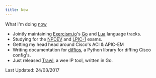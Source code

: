 ```yaml
---
title: Now
---
```


What I'm doing [now][ds]

- Jointly maintaining [Exercism.io](http://exercism.io/)'s [Go](https://github.com/robphoenix/xgo) and [Lua](https://github.com/exercism/xlua) language tracks.
- Studying for the [NPDEV](https://www.cisco.com/c/en/us/training-events/training-certifications/certifications/specialist/network-programmability/developer.html) and [LPIC-1](https://www.lpi.org/our-certifications/lpic-1-overview) exams.
- Getting my head head around Cisco's ACI & APIC-EM
- Writing documentation for [diffios](https://github.com/robphoenix/diffios), a Python library for diffing Cisco config's.
- Just released [Trawl](https://github.com/robphoenix/trawl), a wee IP tool, written in Go.

Last Updated: 24/03/2017

[ds]: https://sivers.org/now
